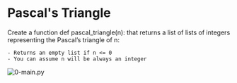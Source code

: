 # Pascal's Triangle

Create a function def pascal_triangle(n): that returns a list of lists of integers representing the Pascal’s triangle of n:

    - Returns an empty list if n <= 0
    - You can assume n will be always an integer

![0-main.py](https://user-images.githubusercontent.com/101446360/214606346-cadb4dd4-01b4-48c7-9db7-4e9bca8c6054.jpeg)
